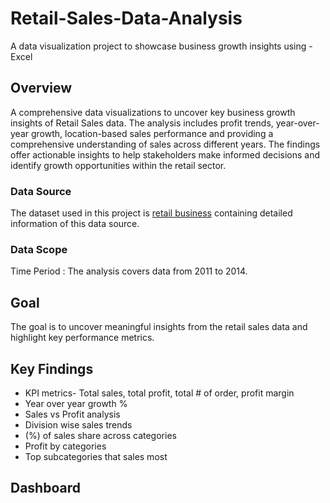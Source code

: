# Retail-Sales-Data-Analysis
A data visualization project to showcase business growth insights using - Excel


## Overview
A comprehensive data visualizations to uncover key business growth insights of Retail Sales data. The analysis includes profit trends, year-over-year growth, location-based sales performance and providing a comprehensive understanding of sales across different years. The findings offer actionable insights to help stakeholders make informed decisions and identify growth opportunities within the retail sector.

### Data Source
The dataset used in this project is [retail business](https://drive.google.com/file/d/1DrDU_4GB8KsYfnPOhvDZq792sbvpv5Ub/view?usp=sharing) containing detailed information of this data source.

### Data Scope
Time Period : The analysis covers data from 2011 to 2014.

## Goal
The goal is to uncover meaningful insights from the retail sales data and highlight key performance metrics.

## Key Findings
- KPI metrics- Total sales, total profit, total # of order, profit margin
- Year over year growth %
- Sales vs Profit analysis
- Division wise sales trends
- (%) of sales share across categories
- Profit by categories
- Top subcategories that sales most



## Dashboard



  



  


